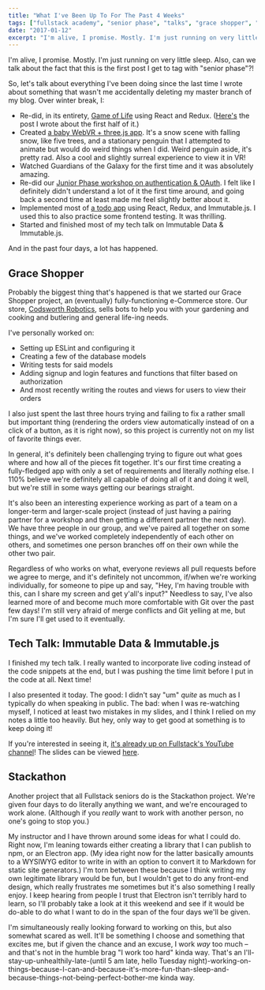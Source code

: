 ```yaml
---
title: "What I've Been Up To For The Past 4 Weeks"
tags: ["fullstack academy", "senior phase", "talks", "grace shopper", "stackathon"]
date: "2017-01-12"
excerpt: "I'm alive, I promise. Mostly. I'm just running on very little sleep. Also, can we talk about the fact that this is the first post I get to tag with \"senior phase\"?! So, let's talk about everything I've been doing since the last time I wrote about something that wasn't me accidentally deleting my master branch of my blog."
---
```


I'm alive, I promise. Mostly. I'm just running on very little sleep. Also, can we talk about the fact that this is the first post I get to tag with "senior phase"?!

So, let's talk about everything I've been doing since the last time I wrote about something that wasn't me accidentally deleting my master branch of my blog. Over winter break, I:

* Re-did, in its entirety, [Game of Life](https://github.com/bethqiang/game-of-life) using React and Redux. ([Here's](/writing/2016-12-22-game-of-life-with-react-and-redux/) the post I wrote about the first half of it.)
* Created [a baby WebVR + three.js app](https://github.com/bethqiang/vr-winter-wonderland). It's a snow scene with falling snow, like five trees, and a stationary penguin that I attempted to animate but would do weird things when I did. Weird penguin aside, it's pretty rad. Also a cool and slightly surreal experience to view it in VR!
* Watched Guardians of the Galaxy for the first time and it was absolutely amazing.
* Re-did our [Junior Phase workshop on authentication & OAuth](https://github.com/bethqiang/authentication-data-flow). I felt like I definitely didn't understand a lot of it the first time around, and going back a second time at least made me feel slightly better about it.
* Implemented most of [a todo app](https://github.com/bethqiang/todo-react-redux-immutable) using React, Redux, and Immutable.js. I used this to also practice some frontend testing. It was thrilling.
* Started and finished most of my tech talk on Immutable Data & Immutable.js.

And in the past four days, a lot has happened.

## Grace Shopper

Probably the biggest thing that's happened is that we started our Grace Shopper project, an (eventually) fully-functioning e-Commerce store. Our store, [Codsworth Robotics](https://github.com/Codsworth-Robotics/codsworth-robotics), sells bots to help you with your gardening and cooking and butlering and general life-ing needs.

I've personally worked on:

* Setting up ESLint and configuring it
* Creating a few of the database models
* Writing tests for said models
* Adding signup and login features and functions that filter based on authorization
* And most recently writing the routes and views for users to view their orders

I also just spent the last three hours trying and failing to fix a rather small but important thing (rendering the orders view automatically instead of on a click of a button, as it is right now), so this project is currently not on my list of favorite things ever.

In general, it's definitely been challenging trying to figure out what goes where and how all of the pieces fit together. It's our first time creating a fully-fledged app with only a set of requirements and literally *nothing* else. I 110% believe we're definitely all capable of doing all of it and doing it well, but we're still in some ways getting our bearings straight.

It's also been an interesting experience working as part of a team on a longer-term and larger-scale project (instead of just having a pairing partner for a workshop and then getting a different partner the next day). We have three people in our group, and we've paired all together on some things, and we've worked completely independently of each other on others, and sometimes one person branches off on their own while the other two pair.

Regardless of who works on what, everyone reviews all pull requests before we agree to merge, and it's definitely not uncommon, if/when we're working individually, for someone to pipe up and say, "Hey, I'm having trouble with this, can I share my screen and get y'all's input?" Needless to say, I've also learned more of and become much more comfortable with Git over the past few days! I'm still very afraid of merge conflicts and Git yelling at me, but I'm sure I'll get used to it eventually.

## Tech Talk: Immutable Data & Immutable.js

I finished my tech talk. I really wanted to incorporate live coding instead of the code snippets at the end, but I was pushing the time limit before I put in the code at all. Next time!

I also presented it today. The good: I didn't say "um" *quite* as much as I typically do when speaking in public. The bad: when I was re-watching myself, I noticed at least two mistakes in my slides, and I think I relied on my notes a little too heavily. But hey, only way to get good at something is to keep doing it!

If you're interested in seeing it, [it's already up on Fullstack's YouTube channel](https://www.youtube.com/watch?v=IDf-tpuj8Kw)! The slides can be viewed [here](https://speakerdeck.com/bethqiang/immutable-data-and-immutable-dot-js).

## Stackathon

Another project that all Fullstack seniors do is the Stackathon project. We're given four days to do literally anything we want, and we're encouraged to work alone. (Although if you *really* want to work with another person, no one's going to stop you.)

My instructor and I have thrown around some ideas for what I could do. Right now, I'm leaning towards either creating a library that I can publish to npm, or an Electron app. (My idea right now for the latter basically amounts to a WYSIWYG editor to write in with an option to convert it to Markdown for static site generators.) I'm torn between these because I think writing my own legitimate library would be fun, but I wouldn't get to do any front-end design, which really frustrates me sometimes but it's also something I really enjoy. I keep hearing from people I trust that Electron isn't terribly hard to learn, so I'll probably take a look at it this weekend and see if it would be do-able to do what I want to do in the span of the four days we'll be given.

I'm simultaneously really looking forward to working on this, but also somewhat scared as well. It'll be something I choose and something that excites me, but if given the chance and an excuse, I work *way* too much – and that's not in the humble brag "I work too hard" kinda way. That's an I'll-stay-up-unhealthily-late-(until 5 am late, hello Tuesday night)-working-on-things-because-I-can-and-because-it's-more-fun-than-sleep-and-because-things-not-being-perfect-bother-me kinda way.
